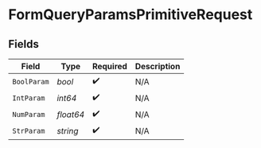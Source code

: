 # FormQueryParamsPrimitiveRequest


## Fields

| Field              | Type               | Required           | Description        |
| ------------------ | ------------------ | ------------------ | ------------------ |
| `BoolParam`        | *bool*             | :heavy_check_mark: | N/A                |
| `IntParam`         | *int64*            | :heavy_check_mark: | N/A                |
| `NumParam`         | *float64*          | :heavy_check_mark: | N/A                |
| `StrParam`         | *string*           | :heavy_check_mark: | N/A                |